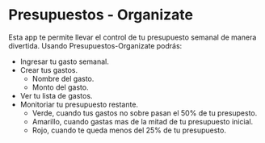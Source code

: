 # Presupuestos - Organizate

Esta app te permite llevar el control de tu presupuesto semanal de manera divertida.
Usando Presupuestos-Organizate podrás:
* Ingresar tu gasto semanal.
* Crear tus gastos.
    - Nombre del gasto.
    - Monto del gasto.
* Ver tu lista de gastos.
* Monitoriar tu presupuesto restante.
    - Verde, cuando tus gastos no sobre pasan el 50% de tu presupesto.
    - Amarillo, cuando gastas mas de la mitad de tu presupuesto inicial.
    - Rojo, cuando te queda menos del 25% de tu presupuesto.